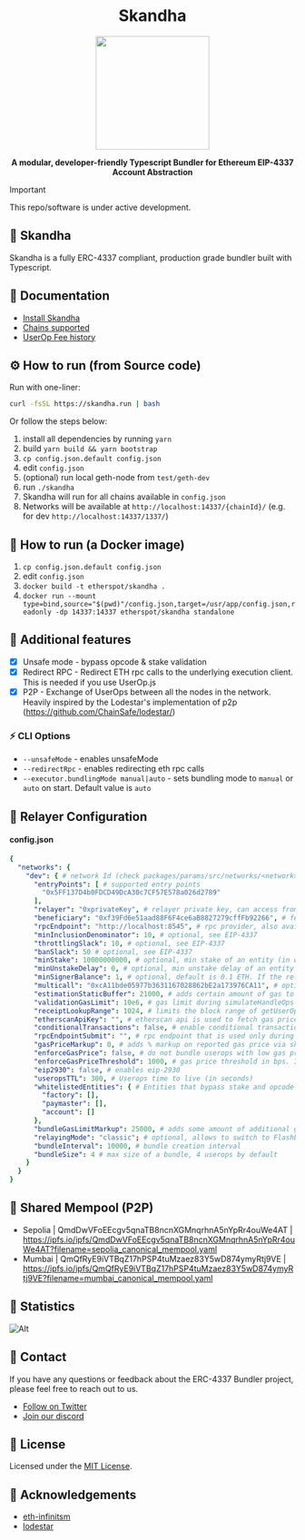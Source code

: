 <div align="center">
  <h1 align="center">Skandha</h1>
</div>

<!-- PROJECT LOGO -->

<div align="center">
  <img src="https://public.etherspot.io/assets/etherspot.gif" width="200" height="200">
  <p>
    <b>
      A modular, developer-friendly Typescript Bundler for Ethereum EIP-4337 Account Abstraction
    </b>
   </p>
</div>

>[!IMPORTANT]
>This repo/software is under active development.

## 🧱 Skandha
Skandha is a fully ERC-4337 compliant, production grade bundler built with Typescript.

## 📖 Documentation

- [Install Skandha](https://etherspot.fyi/skandha/installation)
- [Chains supported](https://etherspot.fyi/skandha/chains)
- [UserOp Fee history](https://etherspot.fyi/skandha/feehistory)

## ⚙️ How to run (from Source code)

Run with one-liner:

```sh
curl -fsSL https://skandha.run | bash
```
Or follow the steps below:

1. install all dependencies by running `yarn`
2. build `yarn build && yarn bootstrap`
3. `cp config.json.default config.json`
4. edit `config.json`
5. (optional) run local geth-node from `test/geth-dev`
6. run `./skandha`
7. Skandha will run for all chains available in `config.json`
8. Networks will be available at `http://localhost:14337/{chainId}/` (e.g. for dev `http://localhost:14337/1337/`)

## 🐳 How to run (a Docker image)

1. `cp config.json.default config.json`
2. edit `config.json`
3. `docker build -t etherspot/skandha .`
4. `docker run --mount type=bind,source="$(pwd)"/config.json,target=/usr/app/config.json,readonly -dp 14337:14337 etherspot/skandha standalone`


## 📜 Additional features
- [x] Unsafe mode - bypass opcode & stake validation
- [x] Redirect RPC - Redirect ETH rpc calls to the underlying execution client. This is needed if you use UserOp.js
- [x] P2P - Exchange of UserOps between all the nodes in the network. Heavily inspired by the Lodestar's implementation of p2p (https://github.com/ChainSafe/lodestar/)

### ⚡️ CLI Options
- `--unsafeMode` - enables unsafeMode
- `--redirectRpc` - enables redirecting eth rpc calls
- `--executor.bundlingMode manual|auto` - sets bundling mode to `manual` or `auto` on start. Default value is `auto`

## 🔑 Relayer Configuration

#### config.json

```yaml
{
  "networks": {
    "dev": { # network Id (check packages/params/src/networks/<network>.ts)
      "entryPoints": [ # supported entry points
        "0x5FF137D4b0FDCD49DcA30c7CF57E578a026d2789"
      ],
      "relayer": "0xprivateKey", # relayer private key, can access from here or via environment variables (SKANDHA_MUMBAI_RELAYER | SKANDHA_DEV_RELAYER | etc.)
      "beneficiary": "0xf39Fd6e51aad88F6F4ce6aB8827279cffFb92266", # fee collector, avaiable via env var (SKANDHA_MUMBAI_BENEFICIARY | etc)
      "rpcEndpoint": "http://localhost:8545", # rpc provider, also available via env variable (SKANDHA_MUMBAI_RPC | etc)
      "minInclusionDenominator": 10, # optional, see EIP-4337
      "throttlingSlack": 10, # optional, see EIP-4337
      "banSlack": 50 # optional, see EIP-4337
      "minStake": 10000000000, # optional, min stake of an entity (in wei)
      "minUnstakeDelay": 0, # optional, min unstake delay of an entity
      "minSignerBalance": 1, # optional, default is 0.1 ETH. If the relayer's balance drops lower than this, it will be selected as a fee collector
      "multicall": "0xcA11bde05977b3631167028862bE2a173976CA11", # optional, multicall3 contract (see https://github.com/mds1/multicall#multicall3-contract-addresses)
      "estimationStaticBuffer": 21000, # adds certain amount of gas to callGasLimit on estimation
      "validationGasLimit": 10e6, # gas limit during simulateHandleOps and simulateValidation calls
      "receiptLookupRange": 1024, # limits the block range of getUserOperationByHash and getUserOperationReceipt
      "etherscanApiKey": "", # etherscan api is used to fetch gas prices
      "conditionalTransactions": false, # enable conditional transactions
      "rpcEndpointSubmit": "", # rpc endpoint that is used only during submission of a bundle
      "gasPriceMarkup": 0, # adds % markup on reported gas price via skandha_getGasPrice, 10000 = 100.00%, 500 = 5%
      "enforceGasPrice": false, # do not bundle userops with low gas prices
      "enforceGasPriceThreshold": 1000, # gas price threshold in bps. If set to 500, userops' gas price is allowed to be 5% lower than the network's gas price
      "eip2930": false, # enables eip-2930
      "useropsTTL": 300, # Userops time to live (in seconds)
      "whitelistedEntities": { # Entities that bypass stake and opcode validation (array of addresses)
        "factory": [],
        "paymaster": [],
        "account": []
      },
      "bundleGasLimitMarkup": 25000, # adds some amount of additional gas to a bundle tx
      "relayingMode": "classic"; # optional, allows to switch to Flashbots Builder api if set to "flashbots", see packages/executor/src/interfaces.ts for more
      "bundleInterval": 10000, # bundle creation interval
      "bundleSize": 4 # max size of a bundle, 4 userops by default
    }
  }
}
```

## 🤝 Shared Mempool (P2P)

- Sepolia | QmdDwVFoEEcgv5qnaTB8ncnXGMnqrhnA5nYpRr4ouWe4AT | https://ipfs.io/ipfs/QmdDwVFoEEcgv5qnaTB8ncnXGMnqrhnA5nYpRr4ouWe4AT?filename=sepolia_canonical_mempool.yaml
- Mumbai | QmQfRyE9iVTBqZ17hPSP4tuMzaez83Y5wD874ymyRtj9VE | https://ipfs.io/ipfs/QmQfRyE9iVTBqZ17hPSP4tuMzaez83Y5wD874ymyRtj9VE?filename=mumbai_canonical_mempool.yaml

## 🔢 Statistics
![Alt](https://repobeats.axiom.co/api/embed/4d7ec3ece88b2461c5b1757574321f4f6540cdd5.svg "Skandha analytics image")

## 💬 Contact

If you have any questions or feedback about the ERC-4337 Bundler project, please feel free to reach out to us.

- [Follow on Twitter](https://twitter.com/etherspot)
- [Join our discord](https://discord.etherspot.io/)

## 📄 License

Licensed under the [MIT License](https://github.com/etherspot/skandha/blob/master/LICENSE).

## 🙏 Acknowledgements

- [eth-infinitsm](https://github.com/eth-infinitism)
- [lodestar](https://github.com/ChainSafe/lodestar) 
